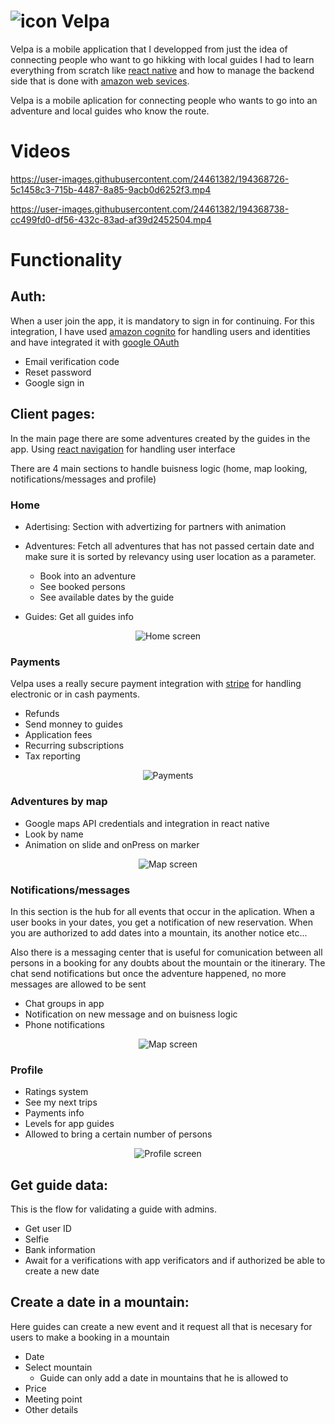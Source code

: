 # ![icon](https://user-images.githubusercontent.com/24461382/194229402-62f6b297-8761-46e0-b39a-cb6c58f683fb.png) Velpa 


Velpa is a mobile application that I developped from just the idea of connecting people who want to go hikking with local guides
I had to learn everything from scratch like [react native](https://reactnative.dev/) and how to manage the backend side that is done with [amazon web sevices](https://aws.amazon.com/es/).


Velpa is a mobile aplication for connecting people who wants to go into an adventure and local guides who know the route.


# Videos



https://user-images.githubusercontent.com/24461382/194368726-5c1458c3-715b-4487-8a85-9acb0d6252f3.mp4



https://user-images.githubusercontent.com/24461382/194368738-cc499fd0-df56-432c-83ad-af39d2452504.mp4





# Functionality

## Auth:
When a user join the app, it is mandatory to sign in for continuing.
For this integration, I have used [amazon cognito](https://aws.amazon.com/es/cognito/) for handling users and identities and have integrated it with [google OAuth](https://docs.amplify.aws/lib/auth/social/q/platform/js/#configure-auth-category)
* Email verification code
* Reset password
* Google sign in

## Client pages:
In the main page there are some adventures created by the guides in the app.
Using [react navigation](https://reactnavigation.org/) for handling user interface

There are 4 main sections to handle buisness logic (home, map looking, notifications/messages and profile)

### Home
* Adertising: Section with advertizing for partners with animation
* Adventures: Fetch all adventures that has not passed certain date and make sure it is sorted by relevancy using user location as a parameter.
  * Book into an adventure
  * See booked persons
  * See available dates by the guide

* Guides: Get all guides info

<p align="center">
  <img src="https://user-images.githubusercontent.com/24461382/194242983-1101598c-8115-473e-b456-ff6989c4e4c8.png" alt="Home screen"/>
</p>


### Payments
Velpa uses a really secure payment integration with [stripe](https://stripe.com/) for handling electronic or in cash payments.

* Refunds
* Send monney to guides
* Application fees
* Recurring subscriptions
* Tax reporting

<p align="center">
  <img src="https://user-images.githubusercontent.com/24461382/194242984-d2bb93fe-2ec7-4499-a225-e61e7c25eda5.png" alt="Payments"/>
</p>



### Adventures by map
* Google maps API credentials and integration in react native
* Look by name
* Animation on slide and onPress on marker


<p align="center">
  <img src="https://user-images.githubusercontent.com/24461382/194242979-9115db67-5568-415e-91b1-b1e56cd39867.png" alt="Map screen"/>
</p>



### Notifications/messages
In this section is the hub for all events that occur in the aplication. When a user books in your dates, you get a notification of new reservation. When you are authorized to add dates into a mountain, its another notice etc...

Also there is a messaging center that is useful for comunication between all persons in a booking for any doubts about the mountain or the itinerary. The chat send notifications but once the adventure happened, no more messages are allowed to be sent

* Chat groups in app
* Notification on new message and on buisness logic
* Phone notifications


<p align="center">
  <img src="https://user-images.githubusercontent.com/24461382/194242975-48a6530e-6ddd-4a44-b824-54559a01ae3a.png" alt="Map screen"/>
</p>


### Profile

* Ratings system
* See my next trips
* Payments info
* Levels for app guides
* Allowed to bring a certain number of persons


<p align="center">
  <img src="https://user-images.githubusercontent.com/24461382/194242971-b2431747-c7c1-440f-8078-dcb308882336.png" alt="Profile screen"/>
</p>


## Get guide data:
This is the flow for validating a guide with admins.

* Get user ID
* Selfie
* Bank information
* Await for a verifications with app verificators and if authorized be able to create a new date



## Create a date in a mountain:
Here guides can create a new event and it request all that is necesary for users to make a booking in a mountain

* Date
* Select mountain
  * Guide can only add a date in mountains that he is allowed to
* Price
* Meeting point
* Other details


